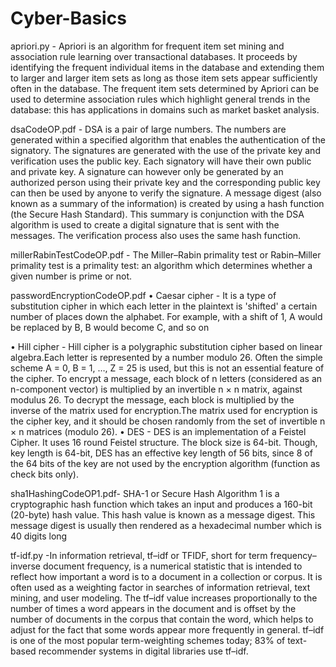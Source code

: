 # Cyber-Basics
apriori.py -  Apriori is an algorithm for frequent item set mining and association rule learning over transactional databases. It proceeds by identifying the frequent individual items in the database and extending them to larger and larger item sets as long as those item sets appear sufficiently often in the database. The frequent item sets determined by Apriori can be used to determine  association rules which highlight general trends in the database: this has applications in domains such as market basket analysis.

dsaCodeOP.pdf  - DSA is a pair of large numbers. The numbers are generated within a specified algorithm that enables the authentication of the signatory. The signatures are generated with the use of the private key and verification uses the public key. Each signatory will have their own public and private key. A signature can however only be generated by an authorized person using their private key and the corresponding public key can then be used by anyone to verify the signature.
A message digest (also known as a summary of the information) is created by using a hash function (the Secure Hash Standard). This summary is conjunction with the DSA algorithm is used to create a digital signature that is sent with the messages. The verification process also uses the same hash function.

millerRabinTestCodeOP.pdf -  The Miller–Rabin primality test or Rabin–Miller primality test is a primality test: an algorithm which determines whether a given number is prime or not.


passwordEncryptionCodeOP.pdf
•	Caesar cipher - It is a type of substitution cipher in which each letter in the plaintext is 'shifted' a certain number of places down the alphabet. For example, with a shift of 1, A would be replaced by B, B would become C, and so on

•	Hill cipher - Hill cipher is a polygraphic substitution cipher based on linear algebra.Each letter is represented by a number modulo 26. Often the simple scheme A = 0, B = 1, …, Z = 25 is used, but this is not an essential feature of the cipher. To encrypt a message, each block of n letters (considered as an n-component vector) is multiplied by an invertible n × n matrix, against modulus 26. To decrypt the message, each block is multiplied by the inverse of the matrix used for encryption.The matrix used for encryption is the cipher key, and it should be chosen randomly from the set of invertible n × n matrices (modulo 26).
•	DES - DES is an implementation of a Feistel Cipher. It uses 16 round Feistel structure. The block size is 64-bit. Though, key length is 64-bit, DES has an effective key length of 56 bits, since 8 of the 64 bits of the key are not used by the encryption algorithm (function as check bits only).

sha1HashingCodeOP1.pdf- SHA-1 or Secure Hash Algorithm 1 is a cryptographic hash function which takes an input and produces a 160-bit (20-byte) hash value. This hash value is known as a message digest. This message digest is usually then rendered as a hexadecimal number which is 40 digits long

tf-idf.py -In information retrieval, tf–idf or TFIDF, short for term frequency–inverse document frequency, is a numerical statistic that is intended to reflect how important a word is to a document in a collection or corpus. It is often used as a weighting factor in searches of information retrieval, text mining, and user modeling. The tf–idf value increases proportionally to the number of times a word appears in the document and is offset by the number of documents in the corpus that contain the word, which helps to adjust for the fact that some words appear more frequently in general. tf–idf is one of the most popular term-weighting schemes today; 83% of text-based recommender systems in digital libraries use tf–idf.

